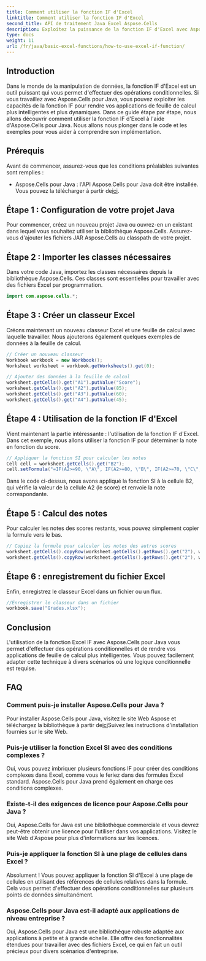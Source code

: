 ```yaml
---
title: Comment utiliser la fonction IF d'Excel
linktitle: Comment utiliser la fonction IF d'Excel
second_title: API de traitement Java Excel Aspose.Cells
description: Exploitez la puissance de la fonction IF d'Excel avec Aspose.Cells pour Java. Apprenez à implémenter la logique conditionnelle de manière transparente.
type: docs
weight: 11
url: /fr/java/basic-excel-functions/how-to-use-excel-if-function/
---
```


## Introduction

Dans le monde de la manipulation de données, la fonction IF d'Excel est un outil puissant qui vous permet d'effectuer des opérations conditionnelles. Si vous travaillez avec Aspose.Cells pour Java, vous pouvez exploiter les capacités de la fonction IF pour rendre vos applications de feuille de calcul plus intelligentes et plus dynamiques. Dans ce guide étape par étape, nous allons découvrir comment utiliser la fonction IF d'Excel à l'aide d'Aspose.Cells pour Java. Nous allons nous plonger dans le code et les exemples pour vous aider à comprendre son implémentation.

## Prérequis

Avant de commencer, assurez-vous que les conditions préalables suivantes sont remplies :

-  Aspose.Cells pour Java : l'API Aspose.Cells pour Java doit être installée. Vous pouvez la télécharger à partir de[ici](https://releases.aspose.com/cells/java/).

## Étape 1 : Configuration de votre projet Java

Pour commencer, créez un nouveau projet Java ou ouvrez-en un existant dans lequel vous souhaitez utiliser la bibliothèque Aspose.Cells. Assurez-vous d'ajouter les fichiers JAR Aspose.Cells au classpath de votre projet.

## Étape 2 : Importer les classes nécessaires

Dans votre code Java, importez les classes nécessaires depuis la bibliothèque Aspose.Cells. Ces classes sont essentielles pour travailler avec des fichiers Excel par programmation.

```java
import com.aspose.cells.*;
```

## Étape 3 : Créer un classeur Excel

Créons maintenant un nouveau classeur Excel et une feuille de calcul avec laquelle travailler. Nous ajouterons également quelques exemples de données à la feuille de calcul.

```java
// Créer un nouveau classeur
Workbook workbook = new Workbook();
Worksheet worksheet = workbook.getWorksheets().get(0);

// Ajouter des données à la feuille de calcul
worksheet.getCells().get("A1").putValue("Score");
worksheet.getCells().get("A2").putValue(85);
worksheet.getCells().get("A3").putValue(60);
worksheet.getCells().get("A4").putValue(45);
```

## Étape 4 : Utilisation de la fonction IF d'Excel

Vient maintenant la partie intéressante : l'utilisation de la fonction IF d'Excel. Dans cet exemple, nous allons utiliser la fonction IF pour déterminer la note en fonction du score.

```java
// Appliquer la fonction SI pour calculer les notes
Cell cell = worksheet.getCells().get("B2");
cell.setFormula("=IF(A2>=90, \"A\", IF(A2>=80, \"B\", IF(A2>=70, \"C\", IF(A2>=60, \"D\", \"F\"))))");
```

Dans le code ci-dessus, nous avons appliqué la fonction SI à la cellule B2, qui vérifie la valeur de la cellule A2 (le score) et renvoie la note correspondante.

## Étape 5 : Calcul des notes

Pour calculer les notes des scores restants, vous pouvez simplement copier la formule vers le bas.

```java
// Copiez la formule pour calculer les notes des autres scores
worksheet.getCells().copyRow(worksheet.getCells().getRows().get("2"), worksheet.getCells().getRows().get("3"), new CopyOptions());
worksheet.getCells().copyRow(worksheet.getCells().getRows().get("2"), worksheet.getCells().getRows().get("4"), new CopyOptions());
```

## Étape 6 : enregistrement du fichier Excel

Enfin, enregistrez le classeur Excel dans un fichier ou un flux.

```java
//Enregistrer le classeur dans un fichier
workbook.save("Grades.xlsx");
```

## Conclusion

L'utilisation de la fonction Excel IF avec Aspose.Cells pour Java vous permet d'effectuer des opérations conditionnelles et de rendre vos applications de feuille de calcul plus intelligentes. Vous pouvez facilement adapter cette technique à divers scénarios où une logique conditionnelle est requise.

## FAQ

### Comment puis-je installer Aspose.Cells pour Java ?

 Pour installer Aspose.Cells pour Java, visitez le site Web Aspose et téléchargez la bibliothèque à partir de[ici](https://releases.aspose.com/cells/java/)Suivez les instructions d'installation fournies sur le site Web.

### Puis-je utiliser la fonction Excel SI avec des conditions complexes ?

Oui, vous pouvez imbriquer plusieurs fonctions IF pour créer des conditions complexes dans Excel, comme vous le feriez dans des formules Excel standard. Aspose.Cells pour Java prend également en charge ces conditions complexes.

### Existe-t-il des exigences de licence pour Aspose.Cells pour Java ?

Oui, Aspose.Cells for Java est une bibliothèque commerciale et vous devrez peut-être obtenir une licence pour l'utiliser dans vos applications. Visitez le site Web d'Aspose pour plus d'informations sur les licences.

### Puis-je appliquer la fonction SI à une plage de cellules dans Excel ?

Absolument ! Vous pouvez appliquer la fonction SI d'Excel à une plage de cellules en utilisant des références de cellules relatives dans la formule. Cela vous permet d'effectuer des opérations conditionnelles sur plusieurs points de données simultanément.

### Aspose.Cells pour Java est-il adapté aux applications de niveau entreprise ?

Oui, Aspose.Cells pour Java est une bibliothèque robuste adaptée aux applications à petite et à grande échelle. Elle offre des fonctionnalités étendues pour travailler avec des fichiers Excel, ce qui en fait un outil précieux pour divers scénarios d'entreprise.